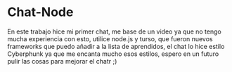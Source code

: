 # Chat-Node
En este trabajo hice mi primer chat, me base de un video ya que no tengo mucha experiencia con esto, utilice node.js y turso, que fueron nuevos frameworks que puedo añadir a la lista de aprendidos, el chat lo hice estilo Cyberphunk ya que me encanta mucho esos estilos, espero en un futuro pulir las cosas para mejorar el chatr ;)
